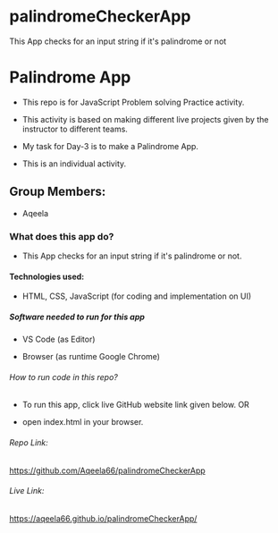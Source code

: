 # palindromeCheckerApp
This App checks for an input string if it's palindrome or not

# Palindrome App

- This repo is for JavaScript Problem solving Practice activity.

- This activity is based on making different live projects given by the instructor to different teams.

- My task for Day-3 is to make a Palindrome App.

- This is an individual activity.

## Group Members:

- Aqeela


### What does this app do?

- This App checks for an input string if it's palindrome or not.


#### Technologies used:

- HTML, CSS, JavaScript (for coding and implementation on UI)

##### Software needed to run for this app

- VS Code (as Editor)
 
- Browser (as runtime Google Chrome)

###### How to run code in this repo?

- To run this app, click live GitHub website link given below. OR

- open index.html in your browser.

###### Repo Link: 
https://github.com/Aqeela66/palindromeCheckerApp

###### Live Link: 
https://aqeela66.github.io/palindromeCheckerApp/
